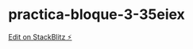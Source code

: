 # practica-bloque-3-35eiex

[Edit on StackBlitz ⚡️](https://stackblitz.com/edit/practica-bloque-3-35eiex)